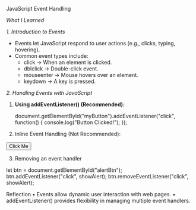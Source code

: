 JavaScript Event Handling  

*What I Learned*  

*1. Introduction to Events*  
- Events let JavaScript respond to user actions (e.g., clicks, typing, hovering).  
- Common event types include:  
  - click → When an element is clicked.  
  - dblclick → Double-click event.  
  - mouseenter → Mouse hovers over an element.  
  - keydown → A key is pressed.  


*2. Handling Events with JavaScript*  
1. **Using addEventListener() (Recommended):**  

   document.getElementById("myButton").addEventListener("click", function() {
       console.log("Button Clicked!");
   });
   
2. Inline Event Handling (Not Recommended):

<button onclick="console.log('Clicked!')">Click Me</button>

3. Removing an event handler

let btn = document.getElementById("alertBtn");
btn.addEventListener("click", showAlert);
btn.removeEventListener("click", showAlert);

Reflection
	•	Events allow dynamic user interaction with web pages.
	•	addEventListener() provides flexibility in managing multiple event handlers.
